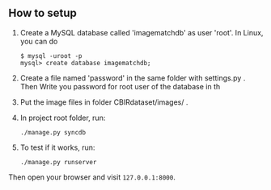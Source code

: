 How to setup
------------

1. Create a MySQL database called 'imagematchdb' as user 'root'. In Linux, you can do
    ```
    $ mysql -uroot -p
    mysql> create database imagematchdb;
    ```

2. Create a file named 'password' in the same folder with settings.py . Then
    Write you password for root user of the database in th

3. Put the image files in folder CBIRdataset/images/ .

4. In project root folder, run:
    ```    
    ./manage.py syncdb
    ```    

5. To test if it works, run:
    ```    
    ./manage.py runserver
    ```    
  Then open your browser and visit `127.0.0.1:8000`. 
